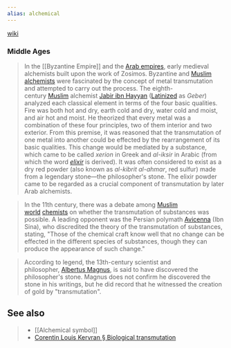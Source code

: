 ```yaml
---
alias: alchemical
---
```

[wiki](https://en.wikipedia.org/wiki/Alchemy "Alchemy")

### Middle Ages
> In the [[Byzantine Empire]] and the [Arab empires](https://en.wikipedia.org/wiki/Caliphate "Caliphate"), early medieval alchemists built upon the work of Zosimos. Byzantine and [Muslim alchemists](https://en.wikipedia.org/wiki/Alchemy_and_chemistry_in_medieval_Islam "Alchemy and chemistry in medieval Islam") were fascinated by the concept of metal transmutation and attempted to carry out the process. The eighth-century [Muslim](https://en.wikipedia.org/wiki/Muslim "Muslim") alchemist [Jabir ibn Hayyan](https://en.wikipedia.org/wiki/Jabir_ibn_Hayyan "Jabir ibn Hayyan") ([Latinized](https://en.wikipedia.org/wiki/Latin "Latin") as _Geber_) analyzed each classical element in terms of the four basic qualities. Fire was both hot and dry, earth cold and dry, water cold and moist, and air hot and moist. He theorized that every metal was a combination of these four principles, two of them interior and two exterior. From this premise, it was reasoned that the transmutation of one metal into another could be effected by the rearrangement of its basic qualities. This change would be mediated by a substance, which came to be called _xerion_ in Greek and _al-iksir_ in Arabic (from which the word _[elixir](https://en.wikipedia.org/wiki/Elixir "Elixir")_ is derived). It was often considered to exist as a dry red powder (also known as _al-kibrit al-ahmar_, red sulfur) made from a legendary stone—the philosopher's stone. The elixir powder came to be regarded as a crucial component of transmutation by later Arab alchemists.

> In the 11th century, there was a debate among [Muslim world](https://en.wikipedia.org/wiki/Muslim_world "Muslim world") [chemists](https://en.wikipedia.org/wiki/Chemist "Chemist") on whether the transmutation of substances was possible. A leading opponent was the Persian polymath [Avicenna](https://en.wikipedia.org/wiki/Avicenna "Avicenna") (Ibn Sina), who discredited the theory of the transmutation of substances, stating, "Those of the chemical craft know well that no change can be effected in the different species of substances, though they can produce the appearance of such change."

> According to legend, the 13th-century scientist and philosopher, [Albertus Magnus](https://en.wikipedia.org/wiki/Albertus_Magnus "Albertus Magnus"), is said to have discovered the philosopher's stone. Magnus does not confirm he discovered the stone in his writings, but he did record that he witnessed the creation of gold by "transmutation".

## See also
>- [[Alchemical symbol]] 
>- [Corentin Louis Kervran § Biological transmutation](https://en.wikipedia.org/wiki/Corentin_Louis_Kervran#Biological_transmutation "Corentin Louis Kervran")